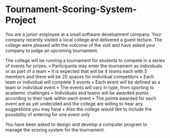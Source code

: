 # Tournament-Scoring-System-Project

You are a junior employee at a small software development company. Your company recently visited a local college and delivered a guest lecture. The college were pleased with the outcome of the visit and have asked your company to judge an upcoming tournament.

The college will be running a tournament for students to compete in a series of events for prizes. 
•	Participants may enter the tournament as individuals or as part of a team 
•	It is expected that will be 4 teams each with 5 members and there will be 20 spaces for individual competitors 
•	Each team or individual will complete 5 events 
•	Each event will be defined as a team or individual event 
•	The events will vary in type, from sporting to academic challenges 
•	Individuals and teams will be awarded points according to their rank within each event 
•	The points awarded for each event are as yet undecided and the college are willing to hear any suggestions you may have
•	Also the college would like to include the possibility of entering for one event only

You have been asked to design and develop a computer program to manage the scoring system for the tournament.
 
